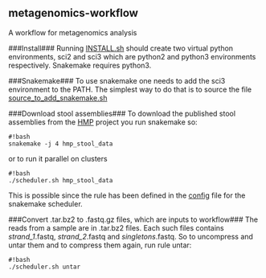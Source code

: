 ## metagenomics-workflow ##
A workflow for metagenomics analysis

###Install###
Running [INSTALL.sh](https://bitbucket.org/orebro-ngbi/microbiome-workflow/raw/master/INSTALL.sh) should create two virtual python environments, sci2 and sci3 which are python2 and python3 environments respectively. Snakemake requires python3.

###Snakemake###
To use snakemake one needs to add the sci3 environment to the PATH. The simplest way to do that is to source the file [source_to_add_snakemake.sh](https://bitbucket.org/orebro-ngbi/microbiome-workflow/raw/master/source_to_add_snakemake.sh)

###Download stool assemblies###
To download the published stool assemblies from the [HMP](http://hmpdacc.org/resources/data_browser.php) project you run snakemake so:

```
#!bash
snakemake -j 4 hmp_stool_data
```
or to run it parallel on clusters
```
#!bash
./scheduler.sh hmp_stool_data
```
This is possible since the rule has been defined in the [config](https://bitbucket.org/orebro-ngbi/microbiome-workflow/raw/master/scheduler.conf) file for the snakemake scheduler.

###Convert .tar.bz2 to .fastq.gz files, which are inputs to workflow###
The reads from a sample are in .tar.bz2 files. Each such files contains *strand_1*.fastq, *strand_2*.fastq and *singletons*.fastq. So to uncompress and untar them and to compress them again, run rule untar:

```
#!bash
./scheduler.sh untar
```

